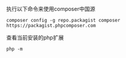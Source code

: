 执行以下命令来使用composer中国源
```
composer config -g repo.packagist composer https://packagist.phpcomposer.com
```

查看当前安装的php扩展
```
php -m
```